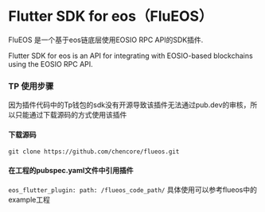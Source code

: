 # Flutter SDK for eos（FluEOS）

FluEOS 是一个基于eos链底层使用EOSIO RPC API的SDK插件.

Flutter SDK for eos is an API for integrating with EOSIO-based blockchains using the EOSIO RPC API. 


### TP 使用步骤
因为插件代码中的Tp钱包的sdk没有开源导致该插件无法通过pub.dev的审核，所以只能通过下载源码的方式使用该插件
#### 下载源码
`
git clone https://github.com/chencore/flueos.git
`

#### 在工程的pubspec.yaml文件中引用插件

`
  eos_flutter_plugin:
    path: /flueos_code_path/
`
具体使用可以参考flueos中的example工程





